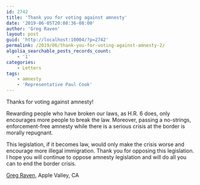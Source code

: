 ```yaml
---
id: 2742
title: 'Thank you for voting against amnesty'
date: '2019-06-05T20:08:36-08:00'
author: 'Greg Raven'
layout: post
guid: 'http://localhost:10004/?p=2742'
permalink: /2019/06/thank-you-for-voting-against-amnesty-2/
algolia_searchable_posts_records_count:
    - '1'
categories:
    - Letters
tags:
    - amnesty
    - 'Representative Paul Cook'
---
```


Thanks for voting against amnesty!

Rewarding people who have broken our laws, as H.R. 6 does, only encourages more people to break the law. Moreover, passing a no-strings, enforcement-free amnesty while there is a serious crisis at the border is morally repugnant.

This legislation, if it becomes law, would only make the crisis worse and encourage more illegal immigration. Thank you for opposing this legislation. I hope you will continue to oppose amnesty legislation and will do all you can to end the border crisis.

[Greg Raven](https://www.gregraven.org/), Apple Valley, CA